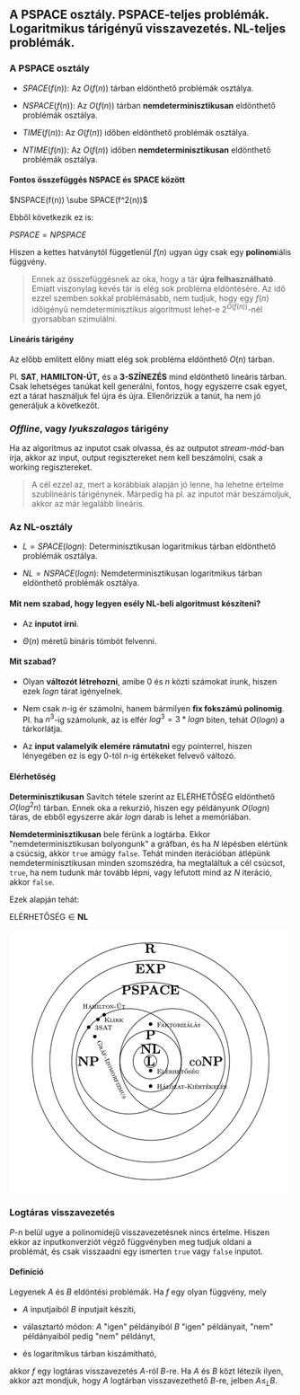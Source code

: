 ## A PSPACE osztály. PSPACE-teljes problémák. Logaritmikus tárigényű visszavezetés. NL-teljes problémák.

### A PSPACE osztály

- $SPACE(f(n))$: Az $O(f(n))$ tárban eldönthető problémák osztálya.

- $NSPACE(f(n))$: Az $O(f(n))$ tárban **nemdeterminisztikusan** eldönthető problémák osztálya.

- $TIME(f(n))$: Az $O(f(n))$ időben eldönthető problémák osztálya.

- $NTIME(f(n))$: Az $O(f(n))$ időben **nemdeterminisztikusan** eldönthető problémák osztálya.

#### Fontos összefüggés NSPACE és SPACE között

$NSPACE(f(n)) \sube SPACE(f^2(n))$

Ebből következik ez is:

$PSPACE = NPSPACE$

Hiszen a kettes hatványtól függetlenül $f(n)$ ugyan úgy csak egy **polinom**iális függvény.

> Ennek az összefüggésnek az oka, hogy a tár **újra felhasználható**. Emiatt viszonylag kevés tár is elég sok probléma eldöntésére. Az idő ezzel szemben sokkal problémásabb, nem tudjuk, hogy egy $f(n)$ időigényű nemdeterminisztikus algoritmust lehet-e $2^{O(f(n))}$-nél gyorsabban szimulálni.

#### Lineáris tárigény

Az előbb említett előny miatt elég sok probléma eldönthető $O(n)$ tárban.

Pl. **SAT**, **HAMILTON-ÚT,** és a **3-SZÍNEZÉS** mind eldönthető lineáris tárban. Csak lehetséges tanúkat kell generálni, fontos, hogy egyszerre csak egyet, ezt a tárat használjuk fel újra és újra. Ellenőrizzük a tanút, ha nem jó generáljuk a következőt.

### *Offline*, vagy *lyukszalagos* tárigény

Ha az algoritmus az inputot csak olvassa, és az outputot *stream-mód*-ban írja, akkor az input, output regisztereket nem kell beszámolni, csak a working regisztereket.

> A cél ezzel az, mert a korábbiak alapján jó lenne, ha lehetne értelme szublineáris tárigénynek. Márpedig ha pl. az inputot már beszámoljuk, akkor az már legalább lineáris.

### Az NL-osztály

- $L = SPACE(logn)$: Determinisztikusan logaritmikus tárban eldönthető problémák osztálya.

- $NL = NSPACE(logn)$: Nemdeterminisztikusan logaritmikus tárban eldönthető problémák osztálya.

#### Mit nem szabad, hogy legyen esély NL-beli algoritmust készíteni?

- Az **inputot írni**.

- $\Theta(n)$ méretű bináris tömböt felvenni.

#### Mit szabad?

- Olyan **változót létrehozni**, amibe $0$ és $n$ közti számokat írunk, hiszen ezek $logn$ tárat igényelnek.

- Nem csak $n$-ig ér számolni, hanem bármilyen **fix fokszámú polinomig**. Pl. ha $n^3$-ig számolunk, az is elfér $log^3 = 3 * logn$ biten, tehát $O(logn)$ a tárkorlátja.

- Az **input valamelyik elemére rámutatni** egy pointerrel, hiszen lényegében ez is egy $0$-tól $n$-ig értékeket felvevő változó.

#### Elérhetőség

**Determinisztikusan** Savitch tétele szerint az ELÉRHETŐSÉG eldönthető $O(log^2n)$ tárban. Ennek oka a rekurzió, hiszen egy példányunk $O(logn)$ táras, de ebből egyszerre akár $logn$ darab is lehet a memóriában.

**Nemdeterminisztikusan** bele férünk a logtárba. Ekkor "nemdeterminisztikusan bolyongunk" a gráfban, és ha $N$ lépésben elértünk a csúcsig, akkor `true` amúgy `false`. Tehát minden iterációban átlépünk nemdeterminisztikusan minden szomszédra, ha megtaláltuk a cél csúcsot, `true`, ha nem tudunk már tovább lépni, vagy lefutott mind az $N$ iteráció, akkor `false`.

Ezek alapján tehát:

$\text{ELÉRHETŐSÉG} \in \textbf{NL}$

![ ](../img/bonya_osztalyok.png)

### Logtáras visszavezetés

$P$-n belül ugye a polinomidejű visszavezetésnek nincs értelme. Hiszen ekkor az inputkonverziót végző függvényben meg tudjuk oldani a problémát, és csak visszaadni egy ismerten `true` vagy `false` inputot.

#### Definíció

Legyenek $A$ és $B$ eldöntési problémák. Ha $f$ egy olyan függvény, mely

- $A$ inputjaiból $B$ inputjait készíti,

- választartó módon: $A$ "igen" példányiból $B$ "igen" példányait, "nem" példányaiból pedig "nem" példányt,

- és logaritmikus tárban kiszámítható,

akkor $f$ egy logtáras visszavezetés $A$-ról $B$-re. Ha $A$ és $B$ közt létezik ilyen, akkor azt mondjuk, hogy $A$ logtárban visszavezethető $B$-re, jelben $A \le_L B$.
